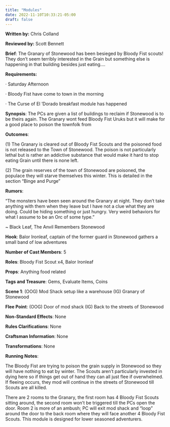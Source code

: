 ```yaml
---
title: "Modules"
date: 2022-11-10T10:33:21-05:00
draft: false
---
```


**Written by:** Chris Colland

**Reviewed by:** Scott Bennett




 **Brief**: The Granary of Stonewood has been besieged by Bloody Fist scouts! They don’t seem terribly interested in the Grain but something else is happening in that building besides just eating….




 **Requirements:** 

·    Saturday Afternoon

·    Bloody Fist have come to town in the morning

·    The Curse of El ’Dorado breakfast module has happened

 

**Synopsis**: The PCs are given a list of buildings to reclaim if Stonewood is to be theirs again. The Granary wont feed Bloody Fist Uruks but it will make for a good place to poison the townfolk from

 

**Outcomes**: 

(1) The Granary is cleared out of Bloody Fist Scouts and the poisoned food is not released to the Town of Stonewood. The poison is not particularly lethal but is rather an addictive substance that would make it hard to stop eating Grain until there is none left.

(2) The grain reserves of the town of Stonewood are poisoned, the populace they will starve themselves this winter. This is detailed in the section “Binge and Purge” 

**Rumors**:

“The monsters have been seen around the Granary at night. They don’t take anything with them when they leave but I have not a clue what they are doing. Could be hiding something or just hungry. Very weird behaviors for what I assume to be an Orc of some type.”

 

~ Black Leaf, The Anvil Remembers Stonewood






 **Hook**: Balor Ironleaf, captain of the former guard in Stonewood gathers a small band of low adventures 

**Number of Cast Members**: 5

**Roles**: Bloody Fist Scout x4, Balor Ironleaf

**Props**: Anything food related

**Tags and Treasure**: Gems, Evaluate Items, Coins

**Scene 1**: (OOG) Mod Shack setup like a warehouse (IG) Granary of Stonewood

**Flee Point**: (OOG) Door of mod shack (IG) Back to the streets of Stonewood

**Non-Standard Effects**: None

**Rules Clarifications**: None

**Craftsman Information**: None

**Transformations**: None

 




 **Running Notes**: 

 

The Bloody Fist are trying to poison the grain supply in Stonewood so they will have nothing to eat by winter. The Scouts aren’t particularly invested in dying here so if things get out of hand they can all just flee if overwhelmed. If fleeing occurs, they mod will continue in the streets of Stonewood till Scouts are all killed. 

There are 2 rooms to the Granary, the first room has 4 Bloody Fist Scouts sitting around, the second room won’t be triggered till the PCs open the door. Room 2 is more of an ambush; PC will exit mod shack and “loop” around the door to the back room where they will face another 4 Bloody Fist Scouts. This module is designed for lower seasoned adventurers.